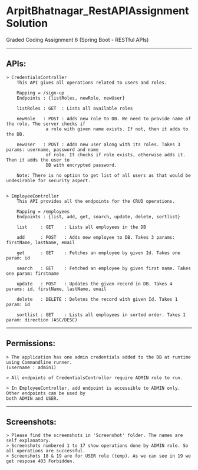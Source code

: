 # ArpitBhatnagar_RestAPIAssignmentSolution
Graded Coding Assignment 6 (Spring Boot - RESTful APIs)

-----
APIs:
-----
	> CredentialsController
		This API gives all operations related to users and roles.
		
		Mapping = /sign-up
		Endpoints : {listRoles, newRole, newUser}
		
		listRoles : GET  : Lists all available roles 
		
		newRole   : POST : Adds new role to DB. We need to provide name of the role. The server checks if 
				   a role with given name exists. If not, then it adds to the DB.
						   
		newUser   : POST : Adds new user along with its roles. Takes 3 params: username, password and name 
				   of role. It checks if role exists, otherwise adds it. Then it adds the user to 
				   DB with encrypted password.
						   
		Note: There is no option to get list of all users as that would be undesirable for security aspect.
		
		
	> EmployeeController
		This API provides all the endpoints for the CRUD operations.
		
		Mapping = /employees
		Endpoints : {list, add, get, search, update, delete, sortlist}
		
		list  	 : GET    : Lists all employees in the DB 
		
		add 	 : POST   : Adds new employee to DB. Takes 3 params: firstName, lastName, email
		
		get 	 : GET    : Fetches an employee by given Id. Takes one param: id
		
		search 	 : GET    : Fetched an employee by given first name. Takes one param: firstname
		
		update 	 : POST   : Updates the given record in DB. Takes 4 params: id, firstName, lastName, email
		
		delete 	 : DELETE : Deletes the record with given Id. Takes 1 param: id 
		
		sortlist : GET    : Lists all employees in sorted order. Takes 1 param: direction (ASC/DESC)



------------
Permissions:
------------
	> The application has one admin credentials added to the DB at runtime using Commandline runner. 
	(username : admin1)
	
	> All endpoints of CredentialsController require ADMIN role to run.
	
	> In EmployeeController, add endpoint is accessible to ADMIN only. Other endpoints can be used by 
	both ADMIN and USER.
	

	
------------
Screenshots: 
------------
	> Please find the screenshots in 'Screenshot' folder. The names are self explanatory.
	> Screenshots numbered 1 to 17 show operations done by ADMIN role. So all operations are successful.
	> Screenshots 18 & 19 are for USER role (temp). As we can see in 19 we get respose 403 Forbidden.


